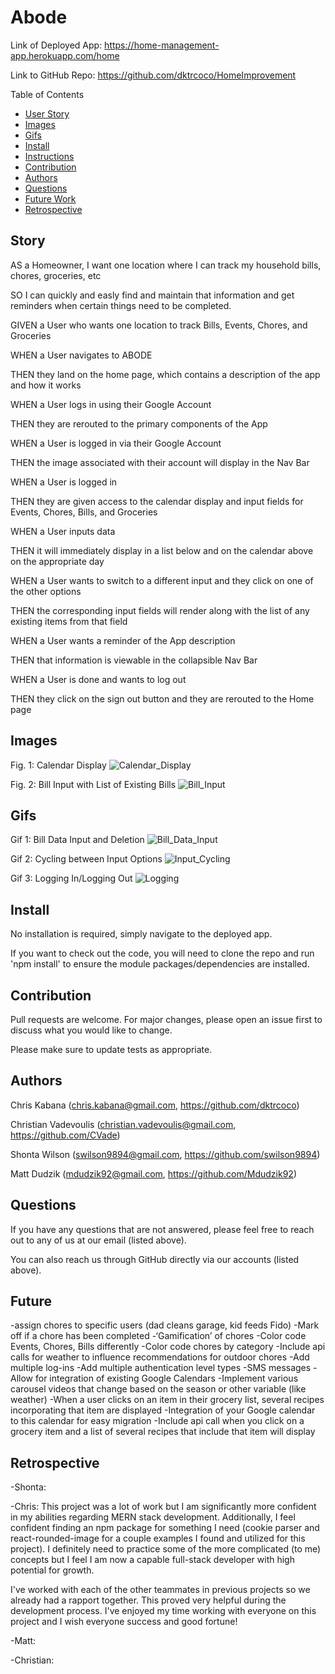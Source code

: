 # Abode

Link of Deployed App: https://home-management-app.herokuapp.com/home

Link to GitHub Repo: https://github.com/dktrcoco/HomeImprovement

Table of Contents
* [User Story](#story)
* [Images](#images)
* [Gifs](#gifs)
* [Install](#install)
* [Instructions](#instructions)
* [Contribution](#contribution)
* [Authors](#authors)
* [Questions](#questions)
* [Future Work](#future)
* [Retrospective](#retrospective)


## Story

AS a Homeowner, I want one location where I can track my household bills, chores, groceries, etc

SO I can quickly and easly find and maintain that information and get reminders when certain things need to be completed.

GIVEN a User who wants one location to track Bills, Events, Chores, and Groceries

WHEN a User navigates to ABODE

THEN they land on the home page, which contains a description of the app and how it works

WHEN a User logs in using their Google Account

THEN they are rerouted to the primary components of the App

WHEN a User is logged in via their Google Account

THEN the image associated with their account will display in the Nav Bar

WHEN a User is logged in

THEN they are given access to the calendar display and input fields for Events, Chores, Bills, and Groceries

WHEN a User inputs data

THEN it will immediately display in a list below and on the calendar above on the appropriate day

WHEN a User wants to switch to a different input and they click on one of the other options

THEN the corresponding input fields will render along with the list of any existing items from that field

WHEN a User wants a reminder of the App description

THEN that information is viewable in the collapsible Nav Bar

WHEN a User is done and wants to log out

THEN they click on the sign out button and they are rerouted to the Home page

## Images

Fig. 1: Calendar Display
![Calendar_Display](./assets/img/calendar.PNG)

Fig. 2: Bill Input with List of Existing Bills
![Bill_Input](./assets/img/billInput.PNG)

## Gifs

Gif 1: Bill Data Input and Deletion
![Bill_Data_Input](./assets/gif/calendarBillEntry.gif)

Gif 2: Cycling between Input Options
![Input_Cycling](./assets/gif/cycling.gif)

Gif 3: Logging In/Logging Out
![Logging](./assets/gif/logging.gif)

## Install

No installation is required, simply navigate to the deployed app.

If you want to check out the code, you will need to clone the repo and run 'npm install' to ensure the module packages/dependencies are installed.

## Contribution

Pull requests are welcome. For major changes, please open an issue first to discuss what you would like to change.

Please make sure to update tests as appropriate.

## Authors

Chris Kabana (chris.kabana@gmail.com, https://github.com/dktrcoco)

Christian Vadevoulis (christian.vadevoulis@gmail.com, https://github.com/CVade)

Shonta Wilson (swilson9894@gmail.com, https://github.com/swilson9894)

Matt Dudzik (mdudzik92@gmail.com, https://github.com/Mdudzik92)

## Questions

If you have any questions that are not answered, please feel free to reach out to any of us at our email (listed above). 

You can also reach us through GitHub directly via our accounts (listed above).

## Future

-assign chores to specific users (dad cleans garage, kid feeds Fido)
-Mark off if a chore has been completed
-‘Gamification’ of chores
-Color code Events, Chores, Bills differently
-Color code chores by category
-Include api calls for weather to influence recommendations for outdoor chores
-Add multiple log-ins
-Add multiple authentication level types
-SMS messages
-Allow for integration of existing Google Calendars
-Implement various carousel videos that change based on the season or other variable (like weather)
-When a user clicks on an item in their grocery list, several recipes incorporating that item are displayed
-Integration of your Google calendar to this calendar for easy migration
-Include api call when you click on a grocery item and a list of several recipes that include that item will display

## Retrospective

-Shonta: 

-Chris: This project was a lot of work but I am significantly more confident in my abilities regarding MERN stack development. Additionally, I feel confident finding an npm package for something I need (cookie parser and react-rounded-image for a couple examples I found and utilized for this project). I definitely need to practice some of the more complicated (to me) concepts but I feel I am now a capable full-stack developer with high potential for growth.

I've worked with each of the other teammates in previous projects so we already had a rapport together. This proved very helpful during the development process. I've enjoyed my time working with everyone on this project and I wish everyone success and good fortune!

-Matt:

-Christian: